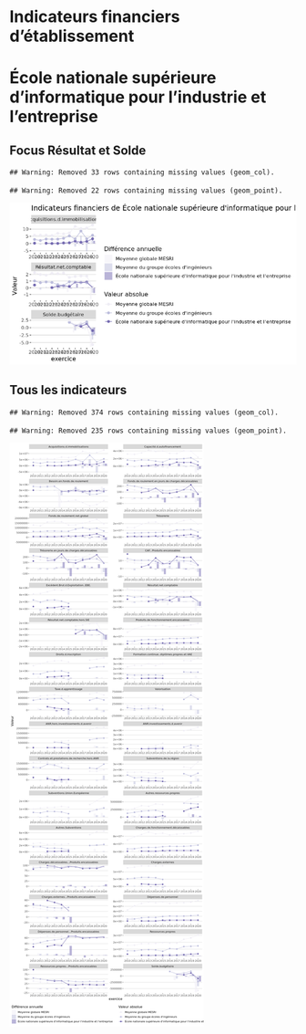 Indicateurs financiers d’établissement
================

# École nationale supérieure d’informatique pour l’industrie et l’entreprise

## Focus Résultat et Solde

    ## Warning: Removed 33 rows containing missing values (geom_col).

    ## Warning: Removed 22 rows containing missing values (geom_point).

![](école_nationale_supérieure_d_informatique_pour_l_industrie_et_l_entreprise_files/figure-gfm/etab.focus-1.png)<!-- -->

## Tous les indicateurs

    ## Warning: Removed 374 rows containing missing values (geom_col).

    ## Warning: Removed 235 rows containing missing values (geom_point).

![](école_nationale_supérieure_d_informatique_pour_l_industrie_et_l_entreprise_files/figure-gfm/etab-1.png)<!-- -->
